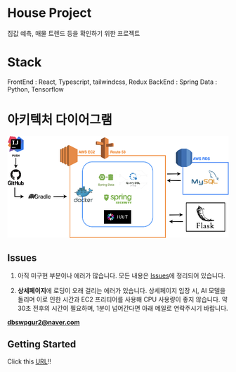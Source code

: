 # House Project

집값 예측, 매물 트렌드 등을 확인하기 위한 프로젝트

# Stack

FrontEnd : React, Typescript, tailwindcss, Redux
BackEnd : Spring
Data : Python, Tensorflow

# 아키텍처 다이어그램
![image](https://github.com/mirikwon427/House-Project/blob/master/images/image1.png)

## Issues

1. 아직 미구현 부분이나 에러가 많습니다. 모든 내용은 [Issues](https://github.com/housestudy/project/issues)에 정리되어 있습니다.

2. **상세페이지**에 로딩이 오래 걸리는 에러가 있습니다. 상세페이지 입장 시, AI 모델을 돌리며 이로 인한 시간과 EC2 프리티어를 사용해 CPU 사용량이 좋지 않습니다. 약 30초 전후의 시간이 필요하며, 1분이 넘어간다면 아래 메일로 연락주시기 바랍니다.

**dbswpgur2@naver.com**

## Getting Started

Click this [URL](https://project-blue-eight-91.vercel.app/)!!
